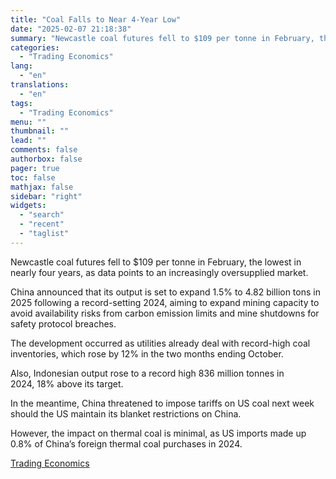 ```yaml
---
title: "Coal Falls to Near 4-Year Low"
date: "2025-02-07 21:18:38"
summary: "Newcastle coal futures fell to $109 per tonne in February, the lowest in nearly four years, as data points to an increasingly oversupplied market.China announced that its output is set to expand 1.5% to 4.82 billion tons in 2025 following a record-setting 2024, aiming to expand mining capacity to avoid..."
categories:
  - "Trading Economics"
lang:
  - "en"
translations:
  - "en"
tags:
  - "Trading Economics"
menu: ""
thumbnail: ""
lead: ""
comments: false
authorbox: false
pager: true
toc: false
mathjax: false
sidebar: "right"
widgets:
  - "search"
  - "recent"
  - "taglist"
---
```


Newcastle coal futures fell to $109 per tonne in February, the lowest in nearly four years, as data points to an increasingly oversupplied market.

China announced that its output is set to expand 1.5% to 4.82 billion tons in 2025 following a record-setting 2024, aiming to expand mining capacity to avoid availability risks from carbon emission limits and mine shutdowns for safety protocol breaches.

The development occurred as utilities already deal with record-high coal inventories, which rose by 12% in the two months ending October.

Also, Indonesian output rose to a record high 836 million tonnes in 2024, 18% above its target.

In the meantime, China threatened to impose tariffs on US coal next week should the US maintain its blanket restrictions on China.

However, the impact on thermal coal is minimal, as US imports made up 0.8% of China’s foreign thermal coal purchases in 2024.

[Trading Economics](https://www.tradingview.com/news/te_news:447138:0-coal-falls-to-near-4-year-low/)
